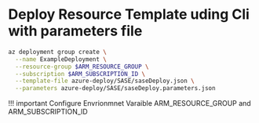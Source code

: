 # Deploy Resource Template uding Cli with parameters file

``` bash
az deployment group create \
  --name ExampleDeployment \
  --resource-group $ARM_RESOURCE_GROUP \
  --subscription $ARM_SUBSCRIPTION_ID \
  --template-file azure-deploy/SASE/saseDeploy.json \
  --parameters azure-deploy/SASE/saseDeploy.parameters.json
```
!!! important
        Configure Envrionmnet Varaible ARM_RESOURCE_GROUP and ARM_SUBSCRIPTION_ID


